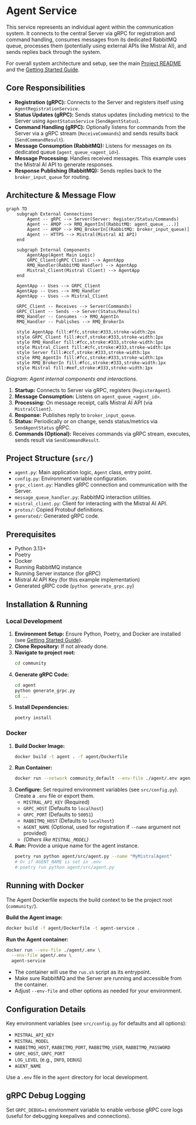 # Agent Service

This service represents an individual agent within the communication system. It connects to the central Server via gRPC for registration and command handling, consumes messages from its dedicated RabbitMQ queue, processes them (potentially using external APIs like Mistral AI), and sends replies back through the system.

For overall system architecture and setup, see the main [Project README](../../README.md) and the [Getting Started Guide](../../GETTING_STARTED.md).

## Core Responsibilities

*   **Registration (gRPC):** Connects to the Server and registers itself using `AgentRegistrationService`.
*   **Status Updates (gRPC):** Sends status updates (including metrics) to the Server using `AgentStatusService` (`SendAgentStatus`).
*   **Command Handling (gRPC):** Optionally listens for commands from the Server via a gRPC stream (`ReceiveCommands`) and sends results back (`SendCommandResult`).
*   **Message Consumption (RabbitMQ):** Listens for messages on its dedicated queue (`agent_queue_<agent_id>`).
*   **Message Processing:** Handles received messages. This example uses the Mistral AI API to generate responses.
*   **Response Publishing (RabbitMQ):** Sends replies back to the `broker_input_queue` for routing.

## Architecture & Message Flow

```mermaid
graph TD
    subgraph External Connections
        Agent -- gRPC --> Server(Server: Register/Status/Commands)
        Agent -- AMQP --> RMQ_AgentIn[(RabbitMQ: agent_queue_...)]
        Agent -- AMQP --> RMQ_BrokerIn[(RabbitMQ: broker_input_queue)]
        Agent -- HTTPS --> Mistral(Mistral AI API)
    end

    subgraph Internal Components
        AgentApp(Agent Main Logic)
        GRPC_Client(gRPC Client) --> AgentApp
        RMQ_Handler(RabbitMQ Handler) --> AgentApp
        Mistral_Client(Mistral Client) --> AgentApp
    end

    AgentApp -- Uses --> GRPC_Client
    AgentApp -- Uses --> RMQ_Handler
    AgentApp -- Uses --> Mistral_Client

    GRPC_Client -- Receives --> Server(Commands)
    GRPC_Client -- Sends --> Server(Status/Results)
    RMQ_Handler -- Consumes --> RMQ_AgentIn
    RMQ_Handler -- Publishes --> RMQ_BrokerIn

    style AgentApp fill:#ffc,stroke:#333,stroke-width:2px
    style GRPC_Client fill:#ccf,stroke:#333,stroke-width:1px
    style RMQ_Handler fill:#fcc,stroke:#333,stroke-width:1px
    style Mistral_Client fill:#cfc,stroke:#333,stroke-width:1px
    style Server fill:#ccf,stroke:#333,stroke-width:1px
    style RMQ_AgentIn fill:#fcc,stroke:#333,stroke-width:1px
    style RMQ_BrokerIn fill:#fcc,stroke:#333,stroke-width:1px
    style Mistral fill:#eef,stroke:#333,stroke-width:1px
```

*Diagram: Agent internal components and interactions.*

1.  **Startup:** Connects to Server via gRPC, registers (`RegisterAgent`).
2.  **Message Consumption:** Listens on `agent_queue_<agent_id>`.
3.  **Processing:** On message receipt, calls Mistral AI API (via `MistralClient`).
4.  **Response:** Publishes reply to `broker_input_queue`.
5.  **Status:** Periodically or on change, sends status/metrics via `SendAgentStatus` gRPC.
6.  **Commands (Optional):** Receives commands via gRPC stream, executes, sends result via `SendCommandResult`.

## Project Structure (`src/`)

*   `agent.py`: Main application logic, `Agent` class, entry point.
*   `config.py`: Environment variable configuration.
*   `grpc_client.py`: Handles gRPC connection and communication with the Server.
*   `message_queue_handler.py`: RabbitMQ interaction utilities.
*   `mistral_client.py`: Client for interacting with the Mistral AI API.
*   `protos/`: Copied Protobuf definitions.
*   `generated/`: Generated gRPC code.

## Prerequisites

-   Python 3.13+
-   Poetry
-   Docker
-   Running RabbitMQ instance
-   Running Server instance (for gRPC)
-   Mistral AI API Key (for this example implementation)
-   Generated gRPC code (`python generate_grpc.py`)

## Installation & Running

### Local Development

1.  **Environment Setup:** Ensure Python, Poetry, and Docker are installed (see [Getting Started Guide](../../GETTING_STARTED.md)).
2.  **Clone Repository:** If not already done.
3.  **Navigate to project root:**
    ```bash
    cd community
    ```
4.  **Generate gRPC Code:**
    ```bash
    cd agent
    python generate_grpc.py
    cd ..
    ```
5.  **Install Dependencies:**
    ```bash
    poetry install
    ```

### Docker

1.  **Build Docker Image:**
    ```bash
    docker build -t agent . -f agent/Dockerfile
    ```
2.  **Run Container:**
    ```bash
    docker run --network community_default --env-file ./agent/.env agent
    ```
6.  **Configure:** Set required environment variables (see `src/config.py`). Create a `.env` file or export them.
    *   `MISTRAL_API_KEY` (Required)
    *   `GRPC_HOST` (Defaults to `localhost`)
    *   `GRPC_PORT` (Defaults to `50051`)
    *   `RABBITMQ_HOST` (Defaults to `localhost`)
    *   `AGENT_NAME` (Optional, used for registration if `--name` argument not provided)
    *   *(Others like `MISTRAL_MODEL`)*
7.  **Run:** Provide a unique name for the agent instance.
    ```bash
    poetry run python agent/src/agent.py --name "MyMistralAgent"
    # Or if AGENT_NAME is set in .env
    # poetry run python agent/src/agent.py
    ```

## Running with Docker

The Agent Dockerfile expects the build context to be the project root (`community/`).

**Build the Agent image:**
```bash
docker build -f agent/Dockerfile -t agent-service .
```

**Run the Agent container:**
```bash
docker run --env-file ./agent/.env \
  --env-file agent/.env \
  agent-service
```

- The container will use the `run.sh` script as its entrypoint.
- Make sure RabbitMQ and the Server are running and accessible from the container.
- Adjust `--env-file` and other options as needed for your environment.

## Configuration Details

Key environment variables (see `src/config.py` for defaults and all options):

-   `MISTRAL_API_KEY`
-   `MISTRAL_MODEL`
-   `RABBITMQ_HOST`, `RABBITMQ_PORT`, `RABBITMQ_USER`, `RABBITMQ_PASSWORD`
-   `GRPC_HOST`, `GRPC_PORT`
-   `LOG_LEVEL` (e.g., `INFO`, `DEBUG`)
-   `AGENT_NAME`

Use a `.env` file in the `agent` directory for local development.

## gRPC Debug Logging

Set `GRPC_DEBUG=1` environment variable to enable verbose gRPC core logs (useful for debugging keepalives and connections).
